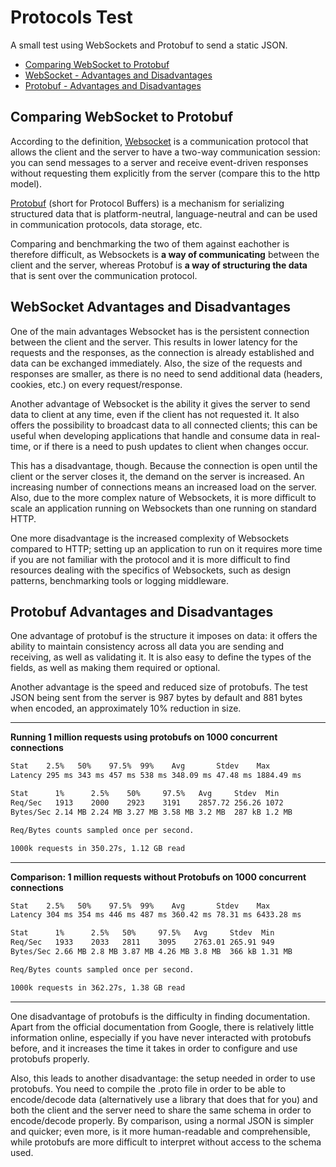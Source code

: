 # Protocols Test

A small test using WebSockets and Protobuf to send a static JSON.
* [Comparing WebSocket to Protobuf](#comparing-websocket-to-protobuf)
* [WebSocket - Advantages and Disadvantages](#websocket-advantages-and-disadvantages)
* [Protobuf - Advantages and Disadvantages](#protobuf-advantages-and-disadvantages)

## Comparing WebSocket to Protobuf 
According to the definition, [Websocket](https://developer.mozilla.org/en-US/docs/Web/API/WebSockets_API) is a communication protocol that allows the client and the server to have a two-way communication session: you can send messages to a server and receive event-driven responses without requesting them explicitly from the server (compare this to the http model).

[Protobuf](https://developers.google.com/protocol-buffers/docs/overview) (short for Protocol Buffers) is a mechanism for serializing structured data that is platform-neutral,  language-neutral and can be used in communication protocols, data storage, etc. 

Comparing and benchmarking the two of them against eachother is therefore difficult, as Websockets is **a way of communicating** between the client and the server, whereas Protobuf is **a way of structuring the data** that is sent over the communication protocol.

## WebSocket Advantages and Disadvantages
One of the main advantages Websocket has is the persistent connection between the client and the server. This results in lower latency for the requests and the responses, as the connection is already established and data can be exchanged immediately. Also, the size of the requests and responses are smaller, as there is no need to send additional data (headers, cookies, etc.) on every request/response.

Another advantage of Websocket is the ability it gives the server to send data to client at any time, even if the client has not requested it. It also offers the possibility to broadcast data to all connected clients; this can be useful when developing applications that handle and consume data in real-time, or if there is a need to push updates to client when changes occur. 
 
This has a disadvantage, though. Because the connection is open until the client or the server closes it, the demand on the server is increased. An increasing number of connections means an increased load on the server. Also, due to the more complex nature of Websockets, it is more difficult to scale an application running on Websockets than one running on standard HTTP. 

One more disadvantage is the increased complexity of Websockets compared to HTTP; setting up an application to run on it requires more time if you are not familiar with the protocol and it is more difficult to find resources dealing with the specifics of Websockets, such as design patterns, benchmarking tools or logging middleware.

## Protobuf Advantages and Disadvantages
One advantage of protobuf is the structure it imposes on data: it offers the ability to maintain consistency across all data you are sending and receiving, as well as validating it. It is also easy to define the types of the fields, as well as making them required or optional. 

Another advantage is the speed and reduced size of protobufs. The test JSON being sent from the server is 987 bytes by default and 881 bytes when encoded, an approximately 10% reduction in size. 

---
**Running 1 million requests using protobufs on 1000 concurrent connections**
```cmd
Stat    2.5%   50%    97.5%  99%    Avg       Stdev    Max        
Latency 295 ms 343 ms 457 ms 538 ms 348.09 ms 47.48 ms 1884.49 ms 

Stat      1%      2.5%    50%     97.5%   Avg     Stdev  Min    
Req/Sec   1913    2000    2923    3191    2857.72 256.26 1072   
Bytes/Sec 2.14 MB 2.24 MB 3.27 MB 3.58 MB 3.2 MB  287 kB 1.2 MB 

Req/Bytes counts sampled once per second.

1000k requests in 350.27s, 1.12 GB read
```
---
**Comparison: 1 million requests without Protobufs on 1000 concurrent connections**
```cmd
Stat    2.5%   50%    97.5%  99%    Avg       Stdev    Max        
Latency 304 ms 354 ms 446 ms 487 ms 360.42 ms 78.31 ms 6433.28 ms 

Stat      1%      2.5%   50%     97.5%   Avg     Stdev  Min     
Req/Sec   1933    2033   2811    3095    2763.01 265.91 949     
Bytes/Sec 2.66 MB 2.8 MB 3.87 MB 4.26 MB 3.8 MB  366 kB 1.31 MB 

Req/Bytes counts sampled once per second.

1000k requests in 362.27s, 1.38 GB read
```
---
One disadvantage of protobufs is the difficulty in finding documentation. Apart from the official documentation from Google, there is relatively little information online, especially if you have never interacted with protobufs before, and it increases the time it takes in order to configure and use protobufs properly. 

Also, this leads to another disadvantage: the setup needed in order to use protobufs. You need to compile the .proto file in order to be able to encode/decode data (alternatively use a library that does that for you) and both the client and the server need to share the same schema in order to encode/decode properly. By comparison, using a normal JSON is simpler and quicker; even more, is it more human-readable and comprehensible, while protobufs are more difficult to interpret without access to the schema used. 